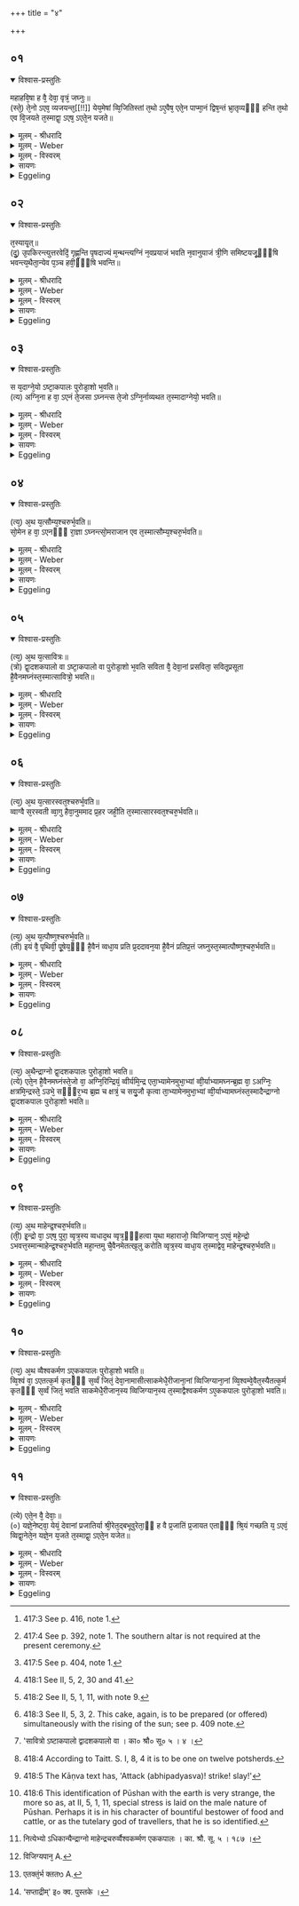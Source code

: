 +++
title = "४"

+++


## ०१


<details open><summary>विश्वास-प्रस्तुतिः</summary>

महाहवि᳘षा ह वै᳘ देवा᳘ वृत्रं᳘ जघ्नुः॥  
(स्ते᳘) ते᳘नो ऽएव᳘ व्यजयन्त᳘[[!!]] येय᳘मेषां व्वि᳘जितिस्तां त᳘थो ऽए᳘वैष᳘ एते᳘न पाप्मा᳘नं द्विष᳘न्तं भ्रा᳘तृव्यᳫँ᳭ हन्ति त᳘थो एव वि᳘जयते त᳘स्माद्वा᳘ ऽएष᳘ ऽएते᳘न यजते॥
</details>

<details><summary>मूलम् - श्रीधरादि</summary>

महाहवि᳘षा ह वै᳘ देवा᳘ वृत्रं᳘ जघ्नुः॥  
(स्ते᳘) ते᳘नो ऽएव᳘ व्यजयन्त᳘[[!!]] येय᳘मेषां व्वि᳘जितिस्तां त᳘थो ऽए᳘वैष᳘ एते᳘न पाप्मा᳘नं द्विष᳘न्तं भ्रा᳘तृव्यᳫँ᳭ हन्ति त᳘थो एव वि᳘जयते त᳘स्माद्वा᳘ ऽएष᳘ ऽएते᳘न यजते॥
</details>

<details><summary>मूलम् - Weber</summary>

महाहवि᳘ष ह वै᳘ देवा᳘ वृत्रं᳘ जघ्नुः॥  
ते᳘नो एव व्य᳘जयन्तॗ येय᳘मेषां वि᳘जितिस्तां त᳘थो एॗवैष᳘ एते᳘न पाप्मा᳘नं द्विष᳘न्तम् भ्रा᳘तृव्यᳫं हन्ति त᳘थो एव वि᳘जयते त᳘स्माद्वा᳘ एष᳘ एते᳘न यजते॥
</details>

<details><summary>मूलम् - विस्वरम्</summary>

महाहविषा ह वै देवा वृत्रं जघ्नुः । तेनो एव व्यजयन्त येयमेषां विजितिः- ताम् । तथो एवैष एतेन पाप्मानं द्विषन्तं भ्रातृव्यं हन्ति- तथो एव विजयते । तस्माद् वा एष एतेन यजते ॥ १ ॥ 
</details>

<details><summary>सायणः</summary>

अथ तस्य महाहविषः प्रयोगक्रमं विधित्सुः प्राग् “एतैर्वै देवा वृत्रमघ्नन्"- इत्यादिना यत् साकमेधानां फलं प्रतिपादितम्, तत्फलं महाहविष एव साक्षात् साधनत्वमिति प्रतिपादयति- **महाहविषा ह वा** इत्यादिना । महत्त्वगुणविशिष्ट इन्द्रो देवता यस्मिन् यागे तत्साधनं हविः महाहविः । अन्यद् व्याख्यातम् ॥ १ ॥ 
</details>

<details><summary>Eggeling</summary>

1. Verily, by means of the Great Oblation the gods slew Vr̥tra [^egg_929]; by means of it they gained that supreme authority which they now wield; and so does he (the Sacrificer) thereby now slay his wicked, spiteful enemy, and gain the victory: this is why he performs this sacrifice.

[^egg_929]: 417:3 See p. 416, note 1.
</details>


## ०२


<details open><summary>विश्वास-प्रस्तुतिः</summary>

त᳘स्यायृ᳘त्॥  
(दु᳘) उ᳘पकिरन्त्युत्तरवेदिं᳘ गृह्ण᳘न्ति पृषदाज्यं म᳘न्थन्त्यग्निं न᳘वप्रयाजं भवति न᳘वानुयाजं त्री᳘णि समिष्टयजू᳘ᳫं᳘षि भवन्त्य᳘थैता᳘न्येव प᳘ञ्च हवी᳘ᳫं᳘षि भवन्ति॥
</details>

<details><summary>मूलम् - श्रीधरादि</summary>

त᳘स्यायृ᳘त्॥  
(दु᳘) उ᳘पकिरन्त्युत्तरवेदिं᳘ गृह्ण᳘न्ति पृषदाज्यं म᳘न्थन्त्यग्निं न᳘वप्रयाजं भवति न᳘वानुयाजं त्री᳘णि समिष्टयजू᳘ᳫं᳘षि भवन्त्य᳘थैता᳘न्येव प᳘ञ्च हवी᳘ᳫं᳘षि भवन्ति॥
</details>

<details><summary>मूलम् - Weber</summary>

त᳘स्यावृत्॥  
उ᳘पकिरन्त्युत्तरवेदिं᳘ गृह्ण᳘न्ति पृषदाज्यम् म᳘न्थन्त्यग्निं न᳘वप्रयाजम् भवति न᳘वानुयाजं त्री᳘णि समिष्टयजूं᳘षि भवन्त्य᳘थैता᳘न्येव प᳘ञ्च हवीं᳘षि भवन्ति॥
</details>

<details><summary>मूलम् - विस्वरम्</summary>

तस्यावृत् । उपकिरन्त्युत्तरवेदिम्, गृह्णन्ति पृषदाज्यम्, मन्थन्त्यग्निम् । नवप्रयाजं भवति, नवानुयाजम्, त्रीणि समिष्टयजूंषि भवन्ति । अथैतान्येव पञ्च हवींषि भवन्ति ॥ २ ॥ 
</details>

<details><summary>सायणः</summary>

तस्य प्रयोगमनुक्रामति- **तस्यावृदि**त्यादिना । आवृच्छब्दः क्रियावाची । उत्तरवेदीनिवपनपृषदाज्यग्रहणाग्निमन्थनादीनि वरुणप्रघासवदेवात्रापि कार्याणीत्याह- **उपकिरन्ती**त्यादिना । अत एव सूत्रकृतोक्तम्- "उत्तरवेद्यग्निप्रणयनमन्थनपृषदाज्यञ्च वरुणप्रघासवत्"- (का. श्रौ. सू. ५ । १८८) इति । **अथैतान्येवे**ति । यानि वैश्वदेवे ऽनुक्रान्तानि आग्नेयादीनि पञ्च सञ्चराणि हवींषि 'एतानि एव' अत्रापि कर्त्तव्यानि भवन्तीत्यर्थः ॥ २ ॥ 
</details>

<details><summary>Eggeling</summary>

2. The mode of its performance (is as follows): They raise an uttara-vedi [^egg_930]; they use clotted butter [^egg_931]; and they churn the fire. There are nine

[^egg_930]: 417:4 See p. 392, note 1. The southern altar is not required at the present ceremony.

[^egg_931]: 417:5 See p. 404, note 1.

fore-offerings and nine after-offerings [^egg_932], and three Samishṭayajus. In the first place there are those five oblations [^egg_933].

[^egg_932]: 418:1 See II, 5, 2, 30 and 41.

[^egg_933]: 418:2 See II, 5, 1, 11, with note 9.
</details>


## ०३


<details open><summary>विश्वास-प्रस्तुतिः</summary>

स य᳘दाग्ने᳘यो ऽष्टा᳘कपालः पुरोडा᳘शो भ᳘वति॥  
(त्य) अग्नि᳘ना ह वा᳘ ऽएनं ते᳘जसा ऽघ्नन्त्स ते᳘जो ऽग्नि᳘र्नाव्यथत त᳘स्मादाग्नेयो᳘ भवति॥
</details>

<details><summary>मूलम् - श्रीधरादि</summary>

स य᳘दाग्ने᳘यो ऽष्टा᳘कपालः पुरोडा᳘शो भ᳘वति॥  
(त्य) अग्नि᳘ना ह वा᳘ ऽएनं ते᳘जसा ऽघ्नन्त्स ते᳘जो ऽग्नि᳘र्नाव्यथत त᳘स्मादाग्नेयो᳘ भवति॥
</details>

<details><summary>मूलम् - Weber</summary>

स य᳘दाग्नेॗयो ऽष्टा᳘कपालः पुरोडा᳘शो भ᳘वति॥  
अग्नि᳘ना ह वा᳘ एनं ते᳘जसाघ्नन्त्स ते᳘जो ऽग्निॗर्नाव्यथत त᳘स्मादाग्नेयो᳘ भवति॥
</details>

<details><summary>मूलम् - विस्वरम्</summary>

स यदाग्नेयो (१) ऽष्टाकपालः पुरोडाशो भवति । अग्निना ह वा एनं तेजसा ऽघ्नन् । स तेजो ऽग्निर्नाव्यथत । तस्मादाग्नेयो भवति ॥ ३ ॥ 
</details>

<details><summary>सायणः</summary>

तत्राग्नेयमनूद्य स्तौति- **स यदि**ति । **एनं तेजसा ऽघ्नन्नि**ति । पुरा खलु देवाः 'अग्निना' अग्निलक्षणेन 'तेजसा' 'एनं' वृत्रम् ‘अघ्नन्' अहिंसन् 'सः' च तेजोरूपः 'अग्निः' 'न अव्यथत' व्यथितः पीडितो नाभवत् । तस्मादाग्नेययागस्य प्राथम्यं युक्तम् ॥ ३ ॥ 
</details>

<details><summary>Eggeling</summary>

3. Now as to why there is a cake on eight potsherds for Agni. With Agni, (shaped into) a sharp point (tejas) [^egg_934], indeed, they (the gods) slew him (Vr̥tra); and Agni, that sharp point, swerved not: hence there is (a cake) for Agni.

[^egg_934]: 418:3 See II, 5, 3, 2. This cake, again, is to be prepared (or offered) simultaneously with the rising of the sun; see p. 409 note.
</details>


## ०४


<details open><summary>विश्वास-प्रस्तुतिः</summary>

(त्य᳘) अ᳘थ य᳘त्सौम्य᳘श्चरुर्भ᳘वति॥  
सो᳘मेन ह वा᳘ ऽएनᳫँ᳭ रा᳘ज्ञा ऽघ्नन्त्सो᳘मराजान एव त᳘स्मात्सौम्य᳘श्चरु᳘र्भवति॥
</details>

<details><summary>मूलम् - श्रीधरादि</summary>

(त्य᳘) अ᳘थ य᳘त्सौम्य᳘श्चरुर्भ᳘वति॥  
सो᳘मेन ह वा᳘ ऽएनᳫँ᳭ रा᳘ज्ञा ऽघ्नन्त्सो᳘मराजान एव त᳘स्मात्सौम्य᳘श्चरु᳘र्भवति॥
</details>

<details><summary>मूलम् - Weber</summary>

अ᳘थ य᳘त्सौम्य᳘श्चरुर्भ᳘वति॥  
सो᳘मेन ह वा᳘ एनं रा᳘ज्ञाघ्नन्त्सो᳘मराजान एव त᳘स्मात्सौम्य᳘श्चरु᳘र्भवति॥
</details>

<details><summary>मूलम् - विस्वरम्</summary>

अथ यत्सौम्यश्चरुर्भवति (२) । सोमेन ह वा एनं राज्ञा ऽघ्नन् । सोमराजान एव । तस्मात्सौम्यश्चरुर्भवति ॥ ४ ॥ 
</details>

<details><summary>सायणः</summary>

सौम्यं हविरनूद्य स्तौति- **अथ यदि**ति । **सोमराजान एवे**ति । सोमो राजा येषां ते तथोक्ताः “राजाहःसखिभ्यष्टच्”- (पा. सू. ५ । ४ । ९१) । इति टच्-समासान्तो न भवति; तत्पुरुषाधिकारात् । सोमराजेनाधिष्ठिता देवाः, तेनैव 'राज्ञा सोमेन' 'एनं' वृत्रम् 'अघ्नन्' अहिंसन्नित्यर्थः ॥ ४ ॥ 
</details>

<details><summary>Eggeling</summary>

4. Then as to why there is a rice-pap for Soma. With the aid of Soma, the king, indeed they slew him, they who have Soma for their king: hence there is a pap for Soma.
</details>


## ०५


<details open><summary>विश्वास-प्रस्तुतिः</summary>

(त्य᳘) अ᳘थ य᳘त्सावित्रः॥  
(त्रो) द्वा᳘दशकपालो वा ऽष्टा᳘कपालो वा पुरोडा᳘शो भ᳘वति सविता वै᳘ देवा᳘नां प्रसविता᳘ सवितृ᳘प्रसूता है᳘वैनमघ्नंस्त᳘स्मात्सावित्रो᳘ भवति॥
</details>

<details><summary>मूलम् - श्रीधरादि</summary>

(त्य᳘) अ᳘थ य᳘त्सावित्रः॥  
(त्रो) द्वा᳘दशकपालो वा ऽष्टा᳘कपालो वा पुरोडा᳘शो भ᳘वति सविता वै᳘ देवा᳘नां प्रसविता᳘ सवितृ᳘प्रसूता है᳘वैनमघ्नंस्त᳘स्मात्सावित्रो᳘ भवति॥
</details>

<details><summary>मूलम् - Weber</summary>

अ᳘थ य᳘त्सावित्रः॥  
द्वा᳘दशकपालो वाष्टा᳘कपालो वा पुरोडा᳘शो भ᳘वति सविता वै᳘ देवा᳘नाम् प्रसविता᳘ सवितृ᳘प्रसूता हैॗवैनमघ्नंस्त᳘स्मात्सावित्रो᳘ भवति॥
</details>

<details><summary>मूलम् - विस्वरम्</summary>

अथ यत्सावित्रो (३) द्वादशकपालो वा ऽष्टाकपालो वा पुरोडाशो भवति । सविता वै देवानां प्रसविता । सवितृप्रसूता हैवैनमघ्नन् । तस्मात्सावित्रो भवति ॥ ५ ॥ 
</details>

<details><summary>सायणः</summary>

तृतीयं हविरनूद्य स्तौति- **अथ यत् सावित्र** इति । **द्वादशकपालो ऽष्टाकपालो वे**ति । कपालसङ्ख्याया विकल्पः । **सवितृप्रसूता** इति । यतः सवित्रा देवेन प्रेरिता एव देवाः 'एनं' वृत्रम् 'अघ्नन्' तस्मात्सावित्रयागः कर्त्तव्यः [^१_१९०] ॥ ५ ॥ 

[^१_१९०]: 'सावित्रो ऽष्टाकपालो द्वादशकपालो वा । का० श्रौ० सू० ५ । ४ । 
</details>

<details><summary>Eggeling</summary>

5. Then as to why there is a cake on twelve, or eight [^egg_935], potsherds for Savitr̥. Savitr̥, indeed, is the impeller (prasavitr̥) of the gods; and impelled by Savitr̥ they slew him: hence there is (a cake) for Savitr̥.

[^egg_935]: 418:4 According to Taitt. S. I, 8, 4 it is to be one on twelve potsherds.
</details>


## ०६


<details open><summary>विश्वास-प्रस्तुतिः</summary>

(त्य᳘) अ᳘थ य᳘त्सारस्वत᳘श्चरुर्भ᳘वति॥  
व्वाग्वै स᳘रस्वती व्वा᳘गु हैवा᳘नुममाद प्र᳘हर जही᳘ति त᳘स्मात्सारस्वत᳘श्चरु᳘र्भवति॥
</details>

<details><summary>मूलम् - श्रीधरादि</summary>

(त्य᳘) अ᳘थ य᳘त्सारस्वत᳘श्चरुर्भ᳘वति॥  
व्वाग्वै स᳘रस्वती व्वा᳘गु हैवा᳘नुममाद प्र᳘हर जही᳘ति त᳘स्मात्सारस्वत᳘श्चरु᳘र्भवति॥
</details>

<details><summary>मूलम् - Weber</summary>

अ᳘थ य᳘त्सारस्वत᳘श्चरुर्भ᳘वति॥  
वाग्वै स᳘रस्वती वा᳘गु हैवा᳘नुममाद प्र᳘हर जही᳘ति त᳘स्मात्सारस्वत᳘श्चरु᳘र्भवति॥
</details>

<details><summary>मूलम् - विस्वरम्</summary>

अथ यत्सारस्वतश्चरुर्भवति (४) । वाग्वै सरस्वती । वागु हैवानुममाद- 'प्रहर, जहि' इति । तस्मात्सारस्वतश्चरुर्भवति ॥ ६ ॥ 
</details>

<details><summary>सायणः</summary>

चतुर्थं हविरनूद्य स्तौति- **अथ यत् सारस्वत** इति । **वागु हैवे**ति । वागात्मिका हि सरस्वती सैव खलु वाक् वृत्रं हनिष्यन्तमिन्द्रम् ‘अनुममाद' हृष्टा बभूव । अनुमदनप्रकारमाह- हे इन्द्र ! 'प्रहर' वज्रेण वृत्रं ताडय, ततस्तं 'जहि' मारयेति । जहीति हन्तेर्लोटि मध्यमैकवचने “हन्तेर्जः" - (पा. सू. ६ । ४ । ३६) इति जादेशः तस्य "असिद्धवदत्राभात्"- (पा. सू. ६ । ४ । २२) इति असिद्धत्वात् हेर्लुग् न भवति ॥ ६ ॥ 
</details>

<details><summary>Eggeling</summary>

6. Then as to why there is a rice-pap for Sarasvatī. Sarasvatī in truth is Speech; and Speech indeed it was that cheered them up, saying, 'Strike! slay [^egg_936]!' Hence there is a pap for Sarasvatī.

[^egg_936]: 418:5 The Kāṇva text has, 'Attack (abhipadyasva)! strike! slay!'
</details>


## ०७


<details open><summary>विश्वास-प्रस्तुतिः</summary>

(त्य᳘) अ᳘थ य᳘त्पौष्ण᳘श्चरुर्भ᳘वति॥  
(ती) इयं वै᳘ पृथिवी᳘ पू᳘षेय᳘ᳫँ᳘ है᳘वैनं व्वधा᳘य प्रति प्र᳘ददावन᳘या है᳘वैनं प्रतिप्र᳘त्तं जघ्नुस्त᳘स्मात्पौष्ण᳘श्चरु᳘र्भवति॥
</details>

<details><summary>मूलम् - श्रीधरादि</summary>

(त्य᳘) अ᳘थ य᳘त्पौष्ण᳘श्चरुर्भ᳘वति॥  
(ती) इयं वै᳘ पृथिवी᳘ पू᳘षेय᳘ᳫँ᳘ है᳘वैनं व्वधा᳘य प्रति प्र᳘ददावन᳘या है᳘वैनं प्रतिप्र᳘त्तं जघ्नुस्त᳘स्मात्पौष्ण᳘श्चरु᳘र्भवति॥
</details>

<details><summary>मूलम् - Weber</summary>

अ᳘थ य᳘त्पौष्ण᳘श्चरुर्भ᳘वति॥  
इयं वै᳘ पृथिवी᳘ पूॗषेय᳘ᳫं᳘ हैॗवैनम् बधा᳘य प्रतिप्र᳘ददावन᳘या हैॗवैनम् प्रतिप्र᳘त्तं जघ्नुस्त᳘स्मात्पौष्ण᳘श्चरु᳘र्भवति॥
</details>

<details><summary>मूलम् - विस्वरम्</summary>

अथ यत् पौष्णश्चरुर्भवति (५) । इयं वै पृथिवी पूषा, इयं हैवेनं वधाय प्रतिप्रददौ । अनया हैवैनं प्रतिप्रत्तं जघ्नुः । तस्मात् पौष्णश्चरुर्भवति ॥ ७ ॥ 
</details>

<details><summary>सायणः</summary>

पञ्चमं हविरनूद्य स्तौति- **अथ यत् पौष्णश्चरुर्भवती**ति । **इयं वै पृथिवी**त्यादि । इयमेव हि पृथिवी पोषयति भूतजातानीति पूषा, इयमेव खलु 'एनं' वृत्रं 'वधाय' हननाय 'प्रतिप्रददौ' प्रत्यर्पयामास, अतः 'अनयैव' पृथिव्या साधनेन 'एनं' वृत्रं देवाः 'प्रतिजघ्नुः' प्रत्येकं हतवन्त इत्यर्थः ॥ ७ ॥ 
</details>

<details><summary>Eggeling</summary>

7. Then as to why there is a rice-pap for Pūshan. Pūshan doubtless is this earth [^egg_937], and this

[^egg_937]: 418:6 This identification of Pūshan with the earth is very strange, the more so as, at II, 5, 1, 11, special stress is laid on the male nature of Pūshan. Perhaps it is in his character of bountiful bestower of food and cattle, or as the tutelary god of travellers, that he is so identified.

earth, indeed, gave him (Vr̥tra) up to slaughter; and they slew him, thus given up by her: hence there is a rice-pap for Pūshan.
</details>


## ०८


<details open><summary>विश्वास-प्रस्तुतिः</summary>

(त्य᳘) अ᳘थैन्द्राग्नो द्वा᳘दशकपालः पुरोडा᳘शो भवति॥  
(त्ये) एते᳘न है᳘वैनमघ्नंस्ते᳘जो वा᳘ अग्नि᳘रिन्द्रियं᳘ व्वीर्यमि᳘न्द्र एता᳘भ्यामेनमुभा᳘भ्यां व्वी᳘र्याभ्यामघ्नन्ब्र᳘ह्म वा᳘ ऽअग्निः᳘ क्षत्रमि᳘न्द्रस्ते᳘ ऽउभे᳘ सᳫँ᳭र᳘भ्य ब्र᳘ह्म च क्षत्रं᳘ च सयु᳘जौ कृत्वा ता᳘भ्यामेनमुभा᳘भ्यां व्वी᳘र्याभ्यामघ्नंस्त᳘स्मादैन्द्राग्नो द्वा᳘दशकपालः पुरोडा᳘शो भवति॥
</details>

<details><summary>मूलम् - श्रीधरादि</summary>

(त्य᳘) अ᳘थैन्द्राग्नो द्वा᳘दशकपालः पुरोडा᳘शो भवति॥  
(त्ये) एते᳘न है᳘वैनमघ्नंस्ते᳘जो वा᳘ अग्नि᳘रिन्द्रियं᳘ व्वीर्यमि᳘न्द्र एता᳘भ्यामेनमुभा᳘भ्यां व्वी᳘र्याभ्यामघ्नन्ब्र᳘ह्म वा᳘ ऽअग्निः᳘ क्षत्रमि᳘न्द्रस्ते᳘ ऽउभे᳘ सᳫँ᳭र᳘भ्य ब्र᳘ह्म च क्षत्रं᳘ च सयु᳘जौ कृत्वा ता᳘भ्यामेनमुभा᳘भ्यां व्वी᳘र्याभ्यामघ्नंस्त᳘स्मादैन्द्राग्नो द्वा᳘दशकपालः पुरोडा᳘शो भवति॥
</details>

<details><summary>मूलम् - Weber</summary>

अ᳘थैन्द्राग्नौ द्वा᳘दशकपालः पुरोडा᳘शो भवति॥  
एते᳘न हैॗवैनमघ्नंस्ते᳘जो वा᳘ अग्नि᳘रिन्द्रि᳘यं वीर्य᳘मि᳘न्द्र एता᳘भ्यामेनमुभा᳘भ्यां वीॗर्याभ्यामघ्नन्ब्र᳘ह्म वा᳘ अग्निः᳘ क्षत्रमि᳘न्द्रस्ते᳘ उभे᳘ संर᳘भ्य ब्र᳘ह्म च क्षत्रं᳘ च सयु᳘जौ कृत्वा ता᳘भ्यामेनमुभा᳘भ्यां वीॗर्याभ्यामघ्नंस्त᳘स्मादैन्द्राग्नो द्वा᳘दशकपालः पुरोडा᳘शो भवति॥
</details>

<details><summary>मूलम् - विस्वरम्</summary>

अथैन्द्राग्नो द्वादशकपालः पुरोडाशो भवति (६) । एतेन हैवैनमघ्नन् । तेजो वा अग्निः, इन्द्रियं वीर्यमिन्द्रः । एताभ्यामेनमुभाभ्यां वीर्याभ्यामघ्नन् । ब्रह्म वा अग्निः, क्षत्रमिन्द्रः, ते उभे संरभ्य, ब्रह्म च क्षत्रं च सयुजौ कृत्वा ताभ्यामेनमुभाभ्यां वीर्याभ्यामघ्नन् । तस्मादैन्द्राग्नो द्वादशकपालः पुरोडाशो भवति ॥ ८ ॥ 
</details>

<details><summary>सायणः</summary>

षष्ठं हविर्विधत्ते- **अथैन्द्राग्न** इति [^१_१९१] । **एतेन हे**त्यादि । 'एतेन' इन्द्राग्निदेवताकेन यागेन । इन्द्रानग्न्योर्वृत्रहननहेतुत्वमुपपादयति- **तेजो वा अग्निरि**त्यादिना । यो ऽयम् 'अग्निः' स दहनसमर्थः 'तेजः' यदिदं पुरुषे प्रविष्टम् 'इन्द्रियम्’ इन्द्रलिङ्गम्, इन्द्रेण दत्तं 'वीर्यम्,' तदात्मक इन्द्रः; तथा च 'एताभ्याम् उभाभ्याम्' इन्द्राग्निसम्बन्धिभ्याम् 'एनं' वृत्रम् देवाः 'अघ्नन्' तस्मादैन्द्राग्नो यागो युक्त इत्यर्थः ॥

प्रकारान्तरेण स्तौति- **ब्रह्म वा अग्नि**रिति । 'अग्निः,' 'ब्रह्म' ब्राह्मणजातिः; ब्राह्मणेन सह प्रजापतिमुखादुत्पन्नत्वात् । 'इन्द्रः,' 'क्षत्रम्' क्षत्रियजातिः; प्रजापतेरुरसो बाहुभ्यां च सकाशात् क्षत्रियेण सहोत्पत्तेः । 'ते उभे' ब्रह्मक्षत्रे ‘संरम्य' अवलम्ब्य 'सयुजौ' परस्परं सहायभूते 'कृत्वा' 'ताभ्यामुभ्याभ्यां' ब्रह्मक्षत्रसम्बन्धिभ्यां वीर्याभ्याम् 'एनं' वृत्रम् 'अघ्नन्' ॥ ८ ॥ 

[^१_१९१]: नित्येभ्यो ऽधिकान्यैन्द्राग्नो माहेन्द्रचरुर्व्वैश्वकर्म्मण एककपालः । का. श्रौ. सू. ५ । १८७ । 
</details>

<details><summary>Eggeling</summary>

8. Then follows a cake on twelve, potsherds for Indra and Agni; for by means of that they slew him, since Agni means fiery glow (tejas), and Indra means manly power, and by means of these two powers they did indeed slay him. Moreover, Agni is the priesthood, and Indra is the nobility; having allied these two, having closely united the priesthood with the nobility, they (the gods) slew him by means of these two powers: hence there is a cake on twelve potsherds for Indra and Agni.
</details>


## ०९


<details open><summary>विश्वास-प्रस्तुतिः</summary>

(त्य᳘) अ᳘थ माहेन्द्र᳘श्चरु᳘र्भवति॥  
(ती᳘) इ᳘न्द्रो वा᳘ ऽएष᳘ पुरा᳘ व्वृत्र᳘स्य व्वधाद᳘थ व्वृत्र᳘ᳫं᳘हत्वा य᳘था महाराजो᳘ व्विजिग्यान᳘ ऽएवं᳘ महे᳘न्द्रो ऽभवत्त᳘स्मान्माहेन्द्र᳘श्चरु᳘र्भवति महा᳘न्तमु चै᳘वैनमेतत्ख᳘लु करोति व्वृत्र᳘स्य व्वधा᳘य त᳘स्माद्वेव᳘ माहेन्द्र᳘श्चरु᳘र्भवति॥
</details>

<details><summary>मूलम् - श्रीधरादि</summary>

(त्य᳘) अ᳘थ माहेन्द्र᳘श्चरु᳘र्भवति॥  
(ती᳘) इ᳘न्द्रो वा᳘ ऽएष᳘ पुरा᳘ व्वृत्र᳘स्य व्वधाद᳘थ व्वृत्र᳘ᳫं᳘हत्वा य᳘था महाराजो᳘ व्विजिग्यान᳘ ऽएवं᳘ महे᳘न्द्रो ऽभवत्त᳘स्मान्माहेन्द्र᳘श्चरु᳘र्भवति महा᳘न्तमु चै᳘वैनमेतत्ख᳘लु करोति व्वृत्र᳘स्य व्वधा᳘य त᳘स्माद्वेव᳘ माहेन्द्र᳘श्चरु᳘र्भवति॥
</details>

<details><summary>मूलम् - Weber</summary>

अ᳘थ माहेन्द्र᳘श्चरु᳘र्भवति॥  
इ᳘न्द्रो वा᳘ एष᳘ पुरा᳘ वृत्र᳘स्य बधाद᳘थ वृत्र᳘ᳫं᳘ हत्वा य᳘था महाराजो᳘ विजिग्यान᳘ [^wbr_1] एवं᳘ महेॗन्द्रो ऽभवत्त᳘स्मान्माहेन्द्र᳘श्चरु᳘र्भवति महा᳘न्तमु चैॗवैनमेतत्ख᳘लु करोति वृत्र᳘स्य बधा᳘य त᳘स्माद्वेव᳘ माहेन्द्र᳘श्चरु᳘र्भवति॥  

[^wbr_1]: विजिग्यपान᳘ A.
</details>

<details><summary>मूलम् - विस्वरम्</summary>

अथ माहेन्द्रश्चरुर्भवति (७) । इन्द्रो वा एष पुरा वृत्रस्य वधात् । अथ वृत्रं हत्वा- यथा महाराजो विजिग्यानः- एवं महेन्द्रो ऽभवत् । तस्मान्माहेन्द्रश्चरुर्भवति । महान्तमु चैवैनमेतत् खलु करोति- वृत्रस्य वधाय । तस्माद्वेव माहेन्द्रश्चरुर्भवति ॥ ९ ॥ 
</details>

<details><summary>सायणः</summary>

सप्तमं हविर्विधत्ते- **अथ माहेन्द्रश्चरुर्भवती**ति । (का. श्रौ. सू. ५ । १८७) | महांश्चासाविन्द्रो महेन्द्रः "आन्महतः"- (पा. सू. ६ । ३ । ४६) इत्यात्वम् । महेन्द्रो देवता अस्य माहेन्द्रः "महेन्द्राद्धाणौ च" (पा. सू. ४ । २ । २९) इत्यण् । अस्येन्द्रस्य महत्त्वमुपपादयति- **इन्द्रो वा एष** इति । वृत्रवधात् पूर्वं केवल इन्द्र एवासीत्, स च तं हत्वा 'महेन्द्रो ऽभवत्' 'यथा' शत्रुं 'विजिग्यानः' विजितवान् राजा 'महाराजः' इत्याख्यायते, तद्वत् 'विजिग्यानः' विपूर्वाज्जयतेः "विपराभ्यां जेः" (पा. सू. १ । ३ । १९) इत्यात्मनेपदम्, लिटः कानच्, "सन् लिटोर्जेः" (पा. सू. ७ । ३ । ५७) इत्यभ्यासादुत्तरस्य कुत्वम् ॥ 

**महान्तमु चैवैन**मिति । प्रकारान्तरेण स्तुतिः । महत्त्वेनेन्द्रस्य विशेषणान्महान्तमेवैनं कृतवान् भवतीत्यर्थः । **तस्मदु एवे**ति । 'उ'- शब्दो ऽप्यर्थे । तस्मादपि महत्कर्म्मकरणाद्धेतोरित्यर्थः ॥ ९ ॥ 
</details>

<details><summary>Eggeling</summary>

9. Then follows a rice-part for Mahendra. For before the slaying of Vr̥tra he was indeed Indra; but after slaying Vr̥tra he became Mahendra (the great Indra), even as (a king becomes) a mahārāja, after obtaining the victory: hence there is a rice-pap for Mahendra. And thereby indeed he renders him great (strong), for the slaying of Vr̥tra: for this reason also there is a rice-pap for Mahendra.
</details>


## १०


<details open><summary>विश्वास-प्रस्तुतिः</summary>

(त्य᳘) अ᳘थ व्वैश्वकर्मण ऽए᳘ककपालः पुरोडा᳘शो भवति॥  
व्वि᳘श्वं वा᳘ ऽएतत्क᳘र्म कृतᳫँ᳭ स᳘र्व्वं जितं᳘ देवा᳘नामासीत्साकमेधै᳘रीजाना᳘नां व्विजिग्याना᳘नां व्वि᳘श्वम्वे᳘वैत᳘स्यैतत्क᳘र्म कृतᳫँ᳭ स᳘र्व्वं जितं᳘ भवति साकमेधै᳘रीजान᳘स्य व्विजिग्यान᳘स्य त᳘स्माद्वैश्वकर्मण ऽए᳘ककपालः पुरोडा᳘शो भवति॥
</details>

<details><summary>मूलम् - श्रीधरादि</summary>

(त्य᳘) अ᳘थ व्वैश्वकर्मण ऽए᳘ककपालः पुरोडा᳘शो भवति॥  
व्वि᳘श्वं वा᳘ ऽएतत्क᳘र्म कृतᳫँ᳭ स᳘र्व्वं जितं᳘ देवा᳘नामासीत्साकमेधै᳘रीजाना᳘नां व्विजिग्याना᳘नां व्वि᳘श्वम्वे᳘वैत᳘स्यैतत्क᳘र्म कृतᳫँ᳭ स᳘र्व्वं जितं᳘ भवति साकमेधै᳘रीजान᳘स्य व्विजिग्यान᳘स्य त᳘स्माद्वैश्वकर्मण ऽए᳘ककपालः पुरोडा᳘शो भवति॥
</details>

<details><summary>मूलम् - Weber</summary>

अ᳘थ वैश्वकर्मण ए᳘ककपालः पुरोडा᳘शो भवति॥  
वि᳘श्वं वा᳘ एतत्क᳘र्म कृतᳫं स᳘र्वं जितं᳘ देवा᳘नामासीत्साकमेधै᳘रीजाना᳘नां विजिग्याना᳘नां वि᳘श्वम्वेॗवैत᳘स्यैतत्क᳘र्म [^wbr_2] कृतᳫं स᳘र्वं जित᳘म् भवति साकमेधै᳘रीजान᳘स्य विजिग्यान᳘स्य त᳘स्माद्वैश्वकर्मण ए᳘ककपालः पुरोडा᳘शो भवति॥  

[^wbr_2]: एतक्तं᳘र्भ क्ततᳫ A.
</details>

<details><summary>मूलम् - विस्वरम्</summary>

अथ वैश्वकर्मण एककपालः पुरोडाशो भवति (८) । विश्वं वा एतत् कर्म कृतम्, सर्वं जितं देवानामासीत् साकमेधैरीजानानां विजिग्यानानाम् । विश्वम्वेवैतस्यैतत् कर्म कृतम्, सर्वं जितं भवति- साकमेधैरीजानस्य विजिग्यानस्य । तस्माद्वैश्वकर्मण एककपालः पुरोडाशो भवति ॥ १० ॥ 
</details>

<details><summary>सायणः</summary>

अष्टमं हविर्विधत्ते- **अथ वैश्वकर्मण** इति (का. श्रौ. सू. १ । १८७) । विश्वं सर्वं जगत् कर्म कार्यं यस्य स विश्वकर्मा देवता अस्यासौ 'वैश्वकर्मणः' । 'सा ऽस्य देवता'- (पा. सू. ४ । २ । २४) । इत्यणि "अन्"- (पा. सू. ६ । ४ । १६७) इति प्रकृतिवद्भावः । एतस्य हविषो विश्वकर्म्मदेवताकत्वं प्रशंसति- **विश्वं वा एतदि**त्यादिना । साकमेधैः यागैः 'ईजानानाम्' इष्टवतां 'विजिग्यानानां' वृत्रं विजितवतां 'देवानाम्' 'एतत्' 'विश्वं' सकलं 'कर्म' निरवशेषं 'कृतम्' अनुष्ठितम्, 'जितम्' प्राप्तफलं च 'आसीत्' । दार्ष्टान्तिके योजयति- **विश्वम्वेवे**ति । 'उ'- शब्दो ऽप्यर्थः, शिष्टमुक्तार्थम् ॥ १० ॥ 
</details>

<details><summary>Eggeling</summary>

10. Then follows a cake on one potsherd for Viśvakarman. To the gods, indeed, on performing the Sākamedha-sacrifice and obtaining the victory (over Vr̥tra), that sacred work (karman) was made complete (viśva), and all was conquered; and so is that sacred work made complete, and all is conquered, by him who has performed the Sākamedha-sacrifice and obtained the victory: hence there is a cake on one potsherd for Viśvakarman.
</details>


## ११


<details open><summary>विश्वास-प्रस्तुतिः</summary>

(त्ये) एते᳘न वै᳘ देवाः᳘॥  
(०) यज्ञे᳘नेष्ट्वा᳘ येयं᳘ देवानां प्रजातिर्या श्री᳘रेत᳘द्बभूवुरेता᳘ᳫं ह वै प्र᳘जातिं प्र᳘जायत एताᳫँ᳭ श्रि᳘यं गच्छति य᳘ ऽएवं᳘ व्विद्वा᳘नेते᳘न यज्ञे᳘न य᳘जते त᳘स्माद्वा᳘ ऽएते᳘न यजेत॥
</details>

<details><summary>मूलम् - श्रीधरादि</summary>

(त्ये) एते᳘न वै᳘ देवाः᳘॥  
(०) यज्ञे᳘नेष्ट्वा᳘ येयं᳘ देवानां प्रजातिर्या श्री᳘रेत᳘द्बभूवुरेता᳘ᳫं ह वै प्र᳘जातिं प्र᳘जायत एताᳫँ᳭ श्रि᳘यं गच्छति य᳘ ऽएवं᳘ व्विद्वा᳘नेते᳘न यज्ञे᳘न य᳘जते त᳘स्माद्वा᳘ ऽएते᳘न यजेत॥
</details>

<details><summary>मूलम् - Weber</summary>

एते᳘न वै᳘ देवाः᳟॥  
यज्ञे᳘नेष्ट्वाॗ येयं᳘ देवानाम् प्रजातिर्या श्री᳘रेत᳘द्बभूवुरेता᳘ᳫं᳘ ह वै प्र᳘जातिम् प्र᳘जायत एतां श्रि᳘यं गछति य᳘ एवं᳘ विद्वा᳘नेते᳘न यज्ञे᳘न य᳘जते त᳘स्माद्वा᳘ एते᳘न यजेत॥
</details>

<details><summary>मूलम् - विस्वरम्</summary>

एतेन वै देवा यज्ञेनेष्ट्वा येयं देवानां प्रजातिः, या श्रीः- एतद्बभूवुः । एतां ह वै प्रजातिं प्रजायते, एतां श्रियं गच्छति- य एवं विद्वानेतेन यज्ञेन यजते । तस्माद्वा एतेन यजेत ॥ ११ ॥ 

इति साकमेधपर्वणि महाहविर्यागः । 
</details>

<details><summary>सायणः</summary>

उपक्रमावसरायोदीरितफलसाधनत्वमस्य निगमयति- **एतेन वा** इति । येयं [^१_१९३] देवानां 'प्रजातिः' 'श्रीः' च दृश्यते, 'एतेन' अनेनैव हि महाहविषा 'यज्ञेन' 'इष्ट्वा' तया प्रजात्या श्रिया च 'बभूवुः' प्रवृद्धा अभवन् । यद्वा, 'भू प्राप्तावात्मनेपदी' (धा. पा. चु. आ. ३११) अत्र व्यत्ययेन परस्मैपदी; एतदुभयं प्रापुरित्यर्थः । एतां ह वा इत्यादि, निगदसिद्धम् ॥ ११ ॥ 

[^१_१९०]: 'येषाम्' इ. पा. । 

इति श्रीसायणाचार्यविरचिते माधवीये वेदार्थप्रकाशे माध्यन्दिनशतपथब्राह्मणभाष्ये द्वितीयकाण्डे पञ्चमाध्यायस्य चतुर्थं ब्राह्मणम् ॥ (२-५-४) 

वेदार्थस्य प्रकाशेन तमो हार्द्दं निवारयन् । 
पुमर्थांश्चतुरो देयाद्विद्यातीर्थमहेश्वरः ॥ १ ॥ 

ब्रह्माण्डं गोसहस्रं कनकहयतुलापूरुषौ स्वर्णगर्भं,
सप्ताब्धीन् [^२_१९०] पञ्चसीरींस्त्रिदशतरुलताधेनुसौवर्णभूमीः । 
रत्नोस्रां रुक्मवाजिद्विपमहितरथौ सायणिः सिङ्गणार्यो, 
व्यश्राणीद्विश्वचक्रं प्रथितविधिमहाभूतयुक्तं घटञ्च ॥ १ ॥ 

धान्याद्रिं धन्यजन्मा तिलभवमतुलः स्वर्णजं वर्णमुख्यः, 
कार्पासीयं कृपावान् गुडकृतमजडो राजतं राजपूज्यः ।
आज्योत्थं प्राज्यजन्मा लवणजमनृणः शार्करं चार्कतेजाः, 
रत्नाढ्यो रत्नरूपं गिरिमकृत मुदा पात्रसात्सिङ्गणार्यः ॥

इति श्रीमद्राजाधिराजपरमेश्वरवैदिकमार्गप्रवर्तकश्रीवीरहरिहरमहाराजसाम्राज्यधुरन्धरेण सायणाचार्येण विरचिते माधवीये वेदार्थप्रकाशे माध्यन्दिनशतपथब्राह्मणभाष्ये द्वितीयकाण्डे पञ्चमो ऽध्यायः समाप्तः ॥ ५ ॥

[^२_१९०]: ‘सप्ताद्रीम्' इ० क्व. पुस्तके । 
</details>

<details><summary>Eggeling</summary>

11. And, verily, by performing this sacrifice the gods became what race, what prosperity of the gods there now is; and that same race he propagates,

that same prosperity he attains, whosoever, knowing this, performs this sacrifice. Let him therefore perform this sacrifice.
</details>

